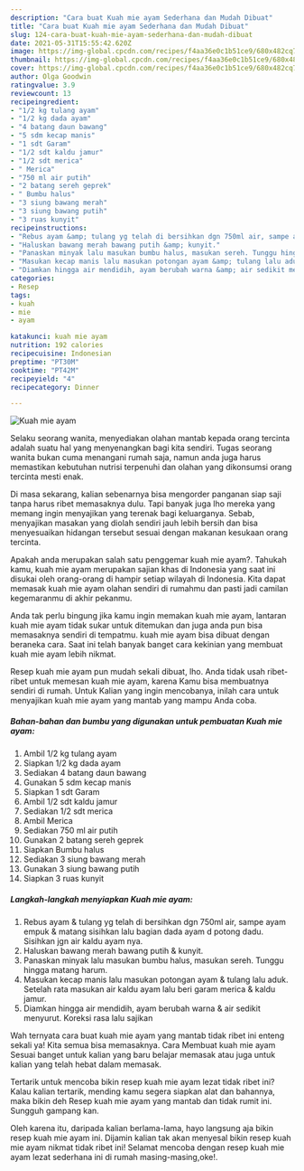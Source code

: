 ```yaml
---
description: "Cara buat Kuah mie ayam Sederhana dan Mudah Dibuat"
title: "Cara buat Kuah mie ayam Sederhana dan Mudah Dibuat"
slug: 124-cara-buat-kuah-mie-ayam-sederhana-dan-mudah-dibuat
date: 2021-05-31T15:55:42.620Z
image: https://img-global.cpcdn.com/recipes/f4aa36e0c1b51ce9/680x482cq70/kuah-mie-ayam-foto-resep-utama.jpg
thumbnail: https://img-global.cpcdn.com/recipes/f4aa36e0c1b51ce9/680x482cq70/kuah-mie-ayam-foto-resep-utama.jpg
cover: https://img-global.cpcdn.com/recipes/f4aa36e0c1b51ce9/680x482cq70/kuah-mie-ayam-foto-resep-utama.jpg
author: Olga Goodwin
ratingvalue: 3.9
reviewcount: 13
recipeingredient:
- "1/2 kg tulang ayam"
- "1/2 kg dada ayam"
- "4 batang daun bawang"
- "5 sdm kecap manis"
- "1 sdt Garam"
- "1/2 sdt kaldu jamur"
- "1/2 sdt merica"
- " Merica"
- "750 ml air putih"
- "2 batang sereh geprek"
- " Bumbu halus"
- "3 siung bawang merah"
- "3 siung bawang putih"
- "3 ruas kunyit"
recipeinstructions:
- "Rebus ayam &amp; tulang yg telah di bersihkan dgn 750ml air, sampe ayam empuk &amp; matang sisihkan lalu bagian dada ayam d potong dadu. Sisihkan jgn air kaldu ayam nya."
- "Haluskan bawang merah bawang putih &amp; kunyit."
- "Panaskan minyak lalu masukan bumbu halus, masukan sereh. Tunggu hingga matang harum."
- "Masukan kecap manis lalu masukan potongan ayam &amp; tulang lalu aduk. Setelah rata masukan air kaldu ayam lalu beri garam merica &amp; kaldu jamur."
- "Diamkan hingga air mendidih, ayam berubah warna &amp; air sedikit menyurut. Koreksi rasa lalu sajikan"
categories:
- Resep
tags:
- kuah
- mie
- ayam

katakunci: kuah mie ayam 
nutrition: 192 calories
recipecuisine: Indonesian
preptime: "PT30M"
cooktime: "PT42M"
recipeyield: "4"
recipecategory: Dinner

---
```



![Kuah mie ayam](https://img-global.cpcdn.com/recipes/f4aa36e0c1b51ce9/680x482cq70/kuah-mie-ayam-foto-resep-utama.jpg)

Selaku seorang wanita, menyediakan olahan mantab kepada orang tercinta adalah suatu hal yang menyenangkan bagi kita sendiri. Tugas seorang  wanita bukan cuma menangani rumah saja, namun anda juga harus memastikan kebutuhan nutrisi terpenuhi dan olahan yang dikonsumsi orang tercinta mesti enak.

Di masa  sekarang, kalian sebenarnya bisa mengorder panganan siap saji tanpa harus ribet memasaknya dulu. Tapi banyak juga lho mereka yang memang ingin menyajikan yang terenak bagi keluarganya. Sebab, menyajikan masakan yang diolah sendiri jauh lebih bersih dan bisa menyesuaikan hidangan tersebut sesuai dengan makanan kesukaan orang tercinta. 



Apakah anda merupakan salah satu penggemar kuah mie ayam?. Tahukah kamu, kuah mie ayam merupakan sajian khas di Indonesia yang saat ini disukai oleh orang-orang di hampir setiap wilayah di Indonesia. Kita dapat memasak kuah mie ayam olahan sendiri di rumahmu dan pasti jadi camilan kegemaranmu di akhir pekanmu.

Anda tak perlu bingung jika kamu ingin memakan kuah mie ayam, lantaran kuah mie ayam tidak sukar untuk ditemukan dan juga anda pun bisa memasaknya sendiri di tempatmu. kuah mie ayam bisa dibuat dengan beraneka cara. Saat ini telah banyak banget cara kekinian yang membuat kuah mie ayam lebih nikmat.

Resep kuah mie ayam pun mudah sekali dibuat, lho. Anda tidak usah ribet-ribet untuk memesan kuah mie ayam, karena Kamu bisa membuatnya sendiri di rumah. Untuk Kalian yang ingin mencobanya, inilah cara untuk menyajikan kuah mie ayam yang mantab yang mampu Anda coba.

<!--inarticleads1-->

##### Bahan-bahan dan bumbu yang digunakan untuk pembuatan Kuah mie ayam:

1. Ambil 1/2 kg tulang ayam
1. Siapkan 1/2 kg dada ayam
1. Sediakan 4 batang daun bawang
1. Gunakan 5 sdm kecap manis
1. Siapkan 1 sdt Garam
1. Ambil 1/2 sdt kaldu jamur
1. Sediakan 1/2 sdt merica
1. Ambil  Merica
1. Sediakan 750 ml air putih
1. Gunakan 2 batang sereh geprek
1. Siapkan  Bumbu halus
1. Sediakan 3 siung bawang merah
1. Gunakan 3 siung bawang putih
1. Siapkan 3 ruas kunyit




<!--inarticleads2-->

##### Langkah-langkah menyiapkan Kuah mie ayam:

1. Rebus ayam &amp; tulang yg telah di bersihkan dgn 750ml air, sampe ayam empuk &amp; matang sisihkan lalu bagian dada ayam d potong dadu. Sisihkan jgn air kaldu ayam nya.
1. Haluskan bawang merah bawang putih &amp; kunyit.
1. Panaskan minyak lalu masukan bumbu halus, masukan sereh. Tunggu hingga matang harum.
1. Masukan kecap manis lalu masukan potongan ayam &amp; tulang lalu aduk. Setelah rata masukan air kaldu ayam lalu beri garam merica &amp; kaldu jamur.
1. Diamkan hingga air mendidih, ayam berubah warna &amp; air sedikit menyurut. Koreksi rasa lalu sajikan




Wah ternyata cara buat kuah mie ayam yang mantab tidak ribet ini enteng sekali ya! Kita semua bisa memasaknya. Cara Membuat kuah mie ayam Sesuai banget untuk kalian yang baru belajar memasak atau juga untuk kalian yang telah hebat dalam memasak.

Tertarik untuk mencoba bikin resep kuah mie ayam lezat tidak ribet ini? Kalau kalian tertarik, mending kamu segera siapkan alat dan bahannya, maka bikin deh Resep kuah mie ayam yang mantab dan tidak rumit ini. Sungguh gampang kan. 

Oleh karena itu, daripada kalian berlama-lama, hayo langsung aja bikin resep kuah mie ayam ini. Dijamin kalian tak akan menyesal bikin resep kuah mie ayam nikmat tidak ribet ini! Selamat mencoba dengan resep kuah mie ayam lezat sederhana ini di rumah masing-masing,oke!.


